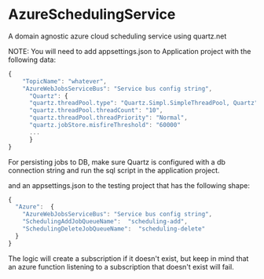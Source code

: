 # AzureSchedulingService
A domain agnostic azure cloud scheduling service using quartz.net


NOTE: You will need to add appsettings.json to Application project with the following data:
```javascript
{
    "TopicName": "whatever",
    "AzureWebJobsServiceBus": "Service bus config string",
      "Quartz": {
      "quartz.threadPool.type": "Quartz.Simpl.SimpleThreadPool, Quartz",
      "quartz.threadPool.threadCount": "10",
      "quartz.threadPool.threadPriority": "Normal",
      "quartz.jobStore.misfireThreshold": "60000"
      ...
      }
}
```

For persisting jobs to DB, make sure Quartz is configured with a db connection string and run the sql script in the application project.

and an appsettings.json to the testing project that has the following shape:
```javascript
{
  "Azure":  {
    "AzureWebJobsServiceBus": "Service bus config string", 
    "SchedulingAddJobQueueName":  "scheduling-add",
    "SchedulingDeleteJobQueueName":  "scheduling-delete"
  } 
}
```

The logic will create a subscription if it doesn't exist, but keep in mind that an azure function listening to a subscription that doesn't exist will fail.
